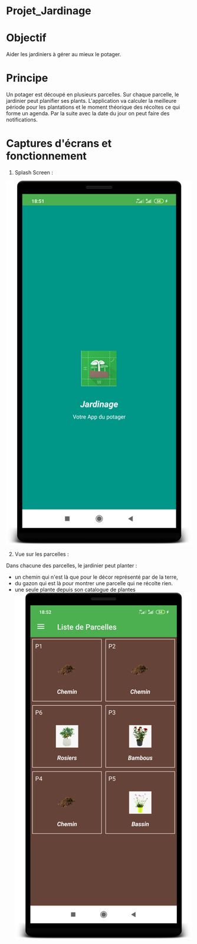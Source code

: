 # Projet_Jardinage

# Objectif
Aider les jardiniers à gérer au mieux le potager.


# Principe
Un potager est découpé en plusieurs parcelles. Sur chaque parcelle, le jardinier peut planifier ses plants. L'application va calculer la meilleure période pour les plantations et le moment théorique des récoltes ce qui forme un agenda. Par la suite avec la date du jour on peut faire des notifications.

# Captures d'écrans et fonctionnement

1. Splash Screen :

![alt text](https://github.com/mtlabdo/Projet_Jardinage/blob/master/screenshots/device-2020-10-18-185139.png "Splash Screen")


2. Vue sur les parcelles :

Dans chacune des parcelles, le jardinier peut planter :
* un chemin qui n'est là que pour le décor représenté par de la terre,
* du gazon qui est là pour montrer une parcelle qui ne récolte rien.
* une seule plante depuis son catalogue de plantes
![alt text](https://github.com/mtlabdo/Projet_Jardinage/blob/master/screenshots/device-2020-10-18-185206.png "Liste des parcelles")
